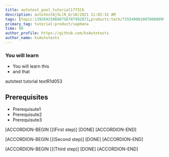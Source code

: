 ```yaml
---
title: autotest_pool_tutorial17fIC6
description: autotestAj5LlR_6/18/2021 11:02:32 AM
tags: [topic:139269250608756787992873,products:tech/73554900100700000996,tutorial:experience/advanced]
primary_tag: tutorial:product/sapHana
time: 90
author_profile: https://github.com/ksAutotests
author_name: ksAutotests
---
```

### You will learn
- You will learn this
- and that

autotest tutorial textR1d053

## Prerequisites
- Prerequisute1
- Prerequisute2
- Prerequisute3

[ACCORDION-BEGIN [](First step)]
[DONE]
[ACCORDION-END]

[ACCORDION-BEGIN [](Second step)]
[DONE]
[ACCORDION-END]

[ACCORDION-BEGIN [](Third step)]
[DONE]
[ACCORDION-END]

